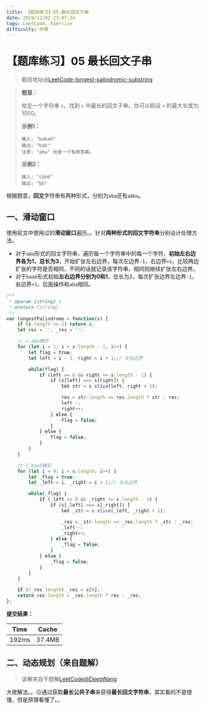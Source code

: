 ```yaml
---
title: 【题库练习】05 最长回文子串
date: 2019/12/02 23:07:34
tags: LeetCode, Exercise
difficulty: 中等
---
```


# 【题库练习】05 最长回文子串

<ClientOnly>
  <display-bar :displayData="$frontmatter"></display-bar>
</ClientOnly>

> 题目地址@[LeetCode-longest-palindromic-substring](https://leetcode-cn.com/problems/longest-palindromic-substring/)

> **题意：**
>
> 给定一个字符串 `s`，找到 `s` 中最长的回文子串。你可以假设 `s` 的最大长度为 1000。
>
> **示例1：**
>
> ```
> 输入: "babad"
> 输出: "bab"
> 注意: "aba" 也是一个有效答案。
> ```
>
> **示例2：**
>
> ```
> 输入: "cbbd"
> 输出: "bb"
> ```

根据题意，**回文**字符串有两种形式，分别为`aba`还有`abba`。

## 一、滑动窗口

使用前文中使用过的**滑动窗口**遍历。。针对**两种形式的回文字符串**分别设计处理方法。

* 对于`aba`形式的回文字符串，遍历每一个字符串中的每一个字符，**初始左右边界各为1，总长为3**，开始扩张左右边界，每次左边界`-1`，右边界`+1`，比较两边扩张的字符是否相同，不同的话就记录该字符串，相同则继续扩张左右边界。
* 对于`baab`形式初始**左右边界分别为0和1**，总长为2，每次扩张边界左边界`-1`，右边界`+1`，后面操作和`aba`相同。

```js
/**
 * @param {string} s
 * @return {string}
 */
var longestPalindrome = function(s) {
    if (s.length <= 1) return s;
    let res = '', _res = '';

    // 1.aba模式
    for (let i = 1; i < s.length - 1; i++) {
        let flag = true;
        let left = i - 1, right = i + 1;// 左右边界

        while(flag) {
            if (left >= 0 && right <= s.length - 1) {
                if (s[left] === s[right]) {
                    let str = s.slice(left, right + 1);

                    res = str.length >= res.length ? str : res;
                    left--;
                    right++;
                } else {
                    flag = false;
                }
            } else {
                flag = false;
            }
        }
    }

    // 2.baab模式
    for (let i = 0; i < s.length; i++) {
        let _flag = true;
        let _left = i, _right = i + 1;// 左右边界

        while(_flag) {
            if (_left >= 0 && _right <= s.length - 1) {
                if (s[_left] === s[_right]) {
                    let _str = s.slice(_left, _right + 1);

                    _res = _str.length >= _res.length ? _str : _res;
                    _left--;
                    _right++;
                } else {
                    _flag = false;
                }
            } else {
                _flag = false;
            }
        }
    }

    if (!_res.length) _res = s[0];
    return res.length > _res.length ? res : _res;
};
```

**提交结果：**

| Time  | Cache  |
| ----- | ------ |
| 192ms | 37.4MB |

## 二、动态规划（来自题解）

> 该解来自于题解[LeetCode@DeepWang](https://leetcode-cn.com/problems/longest-palindromic-substring/solution/hua-jie-suan-fa-5-zui-chang-hui-wen-zi-chuan-by-de/)

大佬解法。。😐通过获取**最长公共子串**来获得**最长回文字符串**，其实看的不是很懂，但是原理看懂了。。